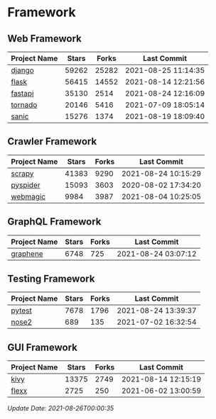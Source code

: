 # Framework

## Web Framework
| Project Name | Stars | Forks | Last Commit |
| ------------ | ----- | ----- | ----------- |
| [django](https://github.com/django/django) | 59262 | 25282 | 2021-08-25 11:14:35 |
| [flask](https://github.com/pallets/flask) | 56415 | 14552 | 2021-08-14 12:21:56 |
| [fastapi](https://github.com/tiangolo/fastapi) | 35130 | 2514 | 2021-08-24 12:16:09 |
| [tornado](https://github.com/tornadoweb/tornado) | 20146 | 5416 | 2021-07-09 18:05:14 |
| [sanic](https://github.com/sanic-org/sanic) | 15276 | 1374 | 2021-08-19 18:09:40 |

## Crawler Framework
| Project Name | Stars | Forks | Last Commit |
| ------------ | ----- | ----- | ----------- |
| [scrapy](https://github.com/scrapy/scrapy) | 41383 | 9290 | 2021-08-24 10:15:29 |
| [pyspider](https://github.com/binux/pyspider) | 15093 | 3603 | 2020-08-02 17:34:20 |
| [webmagic](https://github.com/code4craft/webmagic) | 9984 | 3987 | 2021-08-04 10:25:05 |

## GraphQL Framework
| Project Name | Stars | Forks | Last Commit |
| ------------ | ----- | ----- | ----------- |
| [graphene](https://github.com/graphql-python/graphene) | 6748 | 725 | 2021-08-24 03:07:12 |

## Testing Framework
| Project Name | Stars | Forks | Last Commit |
| ------------ | ----- | ----- | ----------- |
| [pytest](https://github.com/pytest-dev/pytest) | 7678 | 1796 | 2021-08-24 13:39:37 |
| [nose2](https://github.com/nose-devs/nose2) | 689 | 135 | 2021-07-02 16:32:54 |

## GUI Framework
| Project Name | Stars | Forks | Last Commit |
| ------------ | ----- | ----- | ----------- |
| [kivy](https://github.com/kivy/kivy) | 13375 | 2749 | 2021-08-14 12:15:19 |
| [flexx](https://github.com/flexxui/flexx) | 2725 | 250 | 2021-06-02 13:00:59 |

*Update Date: 2021-08-26T00:00:35*